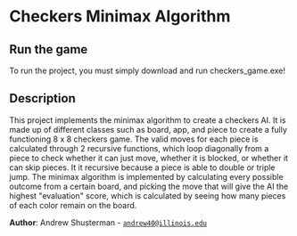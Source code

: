 # Checkers Minimax Algorithm

## Run the game
To run the project, you must simply download and run checkers_game.exe!

## Description
This project implements the minimax algorithm to create a checkers AI. It is made up of 
different classes such as board, app, and piece to create a fully functioning 8 x 8 checkers game.
The valid moves for each piece is calculated through 2 recursive functions, which loop
diagonally from a piece to check whether it can just move, whether it is blocked, or whether it can
skip pieces. It it recursive because a piece is able to double or triple jump. The minimax algorithm is 
implemented by calculating every possible outcome from a certain board, and picking the move
that will give the AI the highest "evaluation" score, which is calculated by seeing how many pieces
of each color remain on the board.

**Author**: Andrew Shusterman - [`andrew40@illinois.edu`](mailto:andrew40@illinois.edu)
